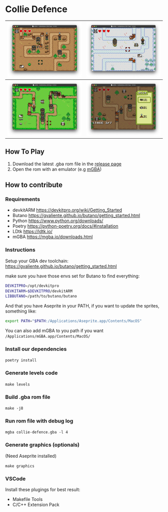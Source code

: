 # Collie Defence

|![](./doc/screen1.png) | ![](./doc/screen4.png)  |
|---|---|
| ![](./doc/screen2.png)  | ![](./doc/screen3.png) |

## How To Play

1. Download the latest .gba rom file in the [release page](https://github.com/vayan/collie-defence/releases)
2. Open the rom with an emulator (e.g [mGBA](https://mgba.io/downloads.html))

## How to contribute

### Requirements

- devkitARM <https://devkitpro.org/wiki/Getting_Started>
- Butano <https://gvaliente.github.io/butano/getting_started.html>
- Python <https://www.python.org/downloads/>
- Poetry <https://python-poetry.org/docs/#installation>
- LDtk <https://ldtk.io/>
- mGBA <https://mgba.io/downloads.html>

### Instructions

Setup your GBA dev toolchain: https://gvaliente.github.io/butano/getting_started.html

make sure you have those envs set for Butano to find everything:

```bash
DEVKITPRO=/opt/devkitpro
DEVKITARM=$DEVKITPRO/devkitARM
LIBBUTANO=/path/to/butano/butano
```

And that you have Aseprite in your PATH, if you want to update the sprites, something like:
```bash
export PATH="$PATH:/Applications/Aseprite.app/Contents/MacOS"
```

You can also add mGBA to you path if you want `/Applications/mGBA.app/Contents/MacOS/`

### Install our dependencies

`poetry install`

### Generate levels code

`make levels`

### Build .gba rom file

`make -j8`

### Run rom file with debug log

`mgba collie-defence.gba -l 4`

### Generate graphics (optionals)

(Need Aseprite installed)

`make graphics`

### VSCode

Install these plugings for best result:
- Makefile Tools
- C/C++ Extension Pack
